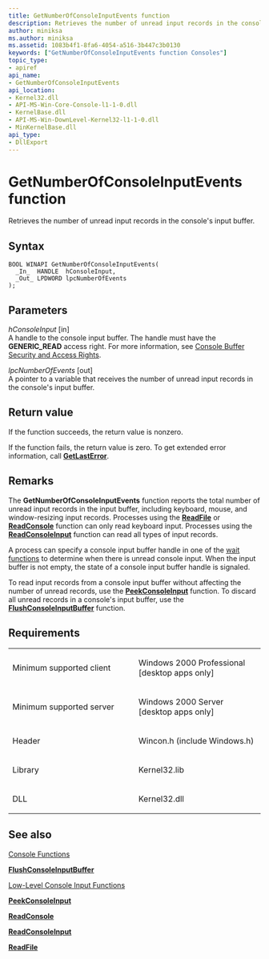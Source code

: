```yaml
---
title: GetNumberOfConsoleInputEvents function
description: Retrieves the number of unread input records in the console's input buffer.
author: miniksa
ms.author: miniksa
ms.assetid: 1083b4f1-8fa6-4054-a516-3b447c3b0130
keywords: ["GetNumberOfConsoleInputEvents function Consoles"]
topic_type:
- apiref
api_name:
- GetNumberOfConsoleInputEvents
api_location:
- Kernel32.dll
- API-MS-Win-Core-Console-l1-1-0.dll
- KernelBase.dll
- API-MS-Win-DownLevel-Kernel32-l1-1-0.dll
- MinKernelBase.dll
api_type:
- DllExport
---
```


# GetNumberOfConsoleInputEvents function


Retrieves the number of unread input records in the console's input buffer.

Syntax
------

```ManagedCPlusPlus
BOOL WINAPI GetNumberOfConsoleInputEvents(
  _In_  HANDLE  hConsoleInput,
  _Out_ LPDWORD lpcNumberOfEvents
);
```

Parameters
----------

*hConsoleInput* \[in\]  
A handle to the console input buffer. The handle must have the **GENERIC\_READ** access right. For more information, see [Console Buffer Security and Access Rights](console-buffer-security-and-access-rights.md).

*lpcNumberOfEvents* \[out\]  
A pointer to a variable that receives the number of unread input records in the console's input buffer.

Return value
------------

If the function succeeds, the return value is nonzero.

If the function fails, the return value is zero. To get extended error information, call [**GetLastError**](https://msdn.microsoft.com/library/windows/desktop/ms679360).

Remarks
-------

The **GetNumberOfConsoleInputEvents** function reports the total number of unread input records in the input buffer, including keyboard, mouse, and window-resizing input records. Processes using the [**ReadFile**](https://msdn.microsoft.com/library/windows/desktop/aa365467) or [**ReadConsole**](readconsole.md) function can only read keyboard input. Processes using the [**ReadConsoleInput**](readconsoleinput.md) function can read all types of input records.

A process can specify a console input buffer handle in one of the [wait functions](https://msdn.microsoft.com/library/windows/desktop/ms687069) to determine when there is unread console input. When the input buffer is not empty, the state of a console input buffer handle is signaled.

To read input records from a console input buffer without affecting the number of unread records, use the [**PeekConsoleInput**](peekconsoleinput.md) function. To discard all unread records in a console's input buffer, use the [**FlushConsoleInputBuffer**](flushconsoleinputbuffer.md) function.

Requirements
------------

<table>
<colgroup>
<col width="50%" />
<col width="50%" />
</colgroup>
<tbody>
<tr class="odd">
<td><p>Minimum supported client</p></td>
<td><p>Windows 2000 Professional [desktop apps only]</p></td>
</tr>
<tr class="even">
<td><p>Minimum supported server</p></td>
<td><p>Windows 2000 Server [desktop apps only]</p></td>
</tr>
<tr class="odd">
<td><p>Header</p></td>
<td>Wincon.h (include Windows.h)</td>
</tr>
<tr class="even">
<td><p>Library</p></td>
<td>Kernel32.lib</td>
</tr>
<tr class="odd">
<td><p>DLL</p></td>
<td>Kernel32.dll</td>
</tr>
<tr class="even">
</tr>
<tr class="odd">
</tr>
<tr class="even">
</tr>
</tbody>
</table>

## <span id="see_also"></span>See also


[Console Functions](console-functions.md)

[**FlushConsoleInputBuffer**](flushconsoleinputbuffer.md)

[Low-Level Console Input Functions](low-level-console-input-functions.md)

[**PeekConsoleInput**](peekconsoleinput.md)

[**ReadConsole**](readconsole.md)

[**ReadConsoleInput**](readconsoleinput.md)

[**ReadFile**](https://msdn.microsoft.com/library/windows/desktop/aa365467)

 

 




